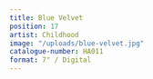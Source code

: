 ```yaml
---
title: Blue Velvet
position: 17
artist: Childhood
image: "/uploads/blue-velvet.jpg"
catalogue-number: HA011
format: 7" / Digital
---
```


